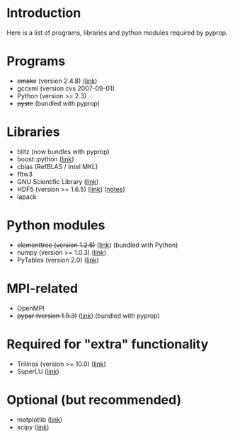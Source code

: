 # Introduction #
Here is a list of programs, libraries and python modules required by pyprop.

# Programs #
  * ~~cmake~~ (version 2.4.8) ([link](http://www.cmake.org/HTML/Download.html))
  * gccxml (version cvs 2007-09-01)
  * Python (version >= 2.3)
  * ~~pyste~~ (bundled with pyprop)

# Libraries #
  * blitz (now bundles with pyprop)
  * boost::python ([link](http://www.boost.org/))
  * cblas (RefBLAS / Intel MKL)
  * fftw3
  * GNU Scientific Library ([link](ftp://ftp.gnu.org/gnu/gsl/))
  * HDF5 (version >= 1.6.5) ([link](http://hdfgroup.org/HDF5/)) ([notes](notes.md))
  * lapack

# Python modules #
  * ~~elementtree (version 1.2.6)~~ ([link](http://effbot.org/media/downloads/elementtree-1.2.6-20050316.tar.gz)) (bundled with Python)
  * numpy (version >= 1.0.3) ([link](http://numpy.scipy.org/))
  * PyTables (version 2.0) ([link](http://www.pytables.org/moin/PyTables))

# MPI-related #
  * OpenMPI
  * ~~pypar (version 1.9.3)~~ ([link](http://datamining.anu.edu.au/~ole/pypar/pypar_1.9.3.tgz)) (bundled with pyprop)

# Required for "extra" functionality #
  * Trilinos (version >= 10.0) ([link](http://trilinos.sandia.gov))
  * SuperLU ([link](http://crd.lbl.gov/~xiaoye/SuperLU/#superlu))

# Optional (but recommended) #
  * matplotlib ([link](http://matplotlib.sourceforge.net/))
  * scipy ([link](http://scipy.numpy.org))